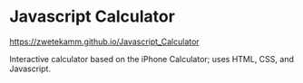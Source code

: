 # Javascript Calculator

https://zwetekamm.github.io/Javascript_Calculator

Interactive calculator based on the iPhone Calculator; uses HTML, CSS, and Javascript.

